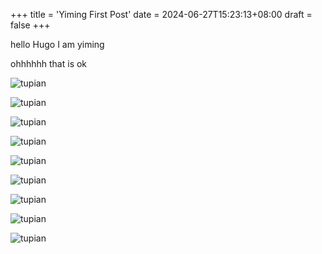 +++
title = 'Yiming First Post'
date = 2024-06-27T15:23:13+08:00
draft = false
+++

hello Hugo
I am yiming

ohhhhhh
that is ok

![tupian](/images/58.jpg)

![tupian](images/58.jpg)

![tupian](58.jpg)


![tupian](/images/222.png)

![tupian](images/222.png)

![tupian](222.png)


![tupian](/images/111.jfif)

![tupian](images/111.jfif)

![tupian](111.jfif)
